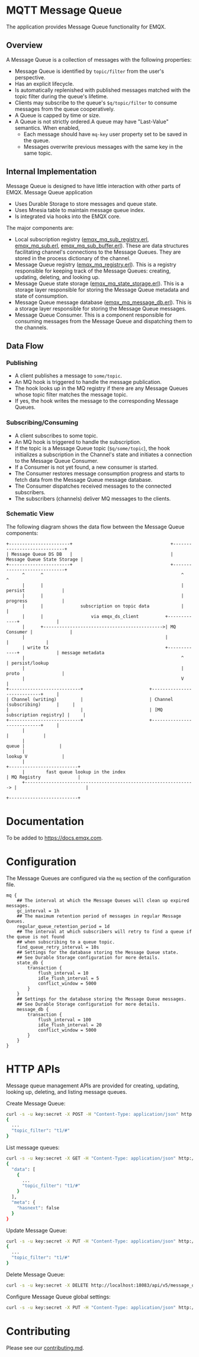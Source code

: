 # MQTT Message Queue

The application provides Message Queue functionality for EMQX.

## Overview

A Message Queue is a collection of messages with the following properties:

- Message Queue is identified by `topic/filter` from the user's perspective.
- Has an explicit lifecycle.
- Is automatically replenished with published messages matched with the topic filter during the queue's lifetime.
- Clients may subscribe to the queue's `$q/topic/filter` to consume messages from the queue cooperatively.
- A Queue is capped by time or size.
- A Queue is not strictly ordered.A queue may have "Last-Value" semantics. When enabled,
  - Each message should have `mq-key` user property set to be saved in the queue.
  - Messages overwrite previous messages with the same key in the same topic.

## Internal Implementation

Message Queue is designed to have little interaction with other parts of EMQX.
Message Queue application
* Uses Durable Storage to store messages and queue state.
* Uses Mnesia table to maintain message queue index.
* Is integrated via hooks into the EMQX core.

The major components are:
* Local subscription registry ([emqx_mq_sub_registry.erl](./src/emqx_mq_sub_registry.erl), [emqx_mq_sub.erl](./src/emqx_mq_sub.erl), [emqx_mq_sub_buffer.erl](./src/emqx_mq_sub_buffer.erl)). These are data structures
facilitating channel's connections to the Message Queues. They are stored in the process dictionary of the channel.
* Message Queue registry ([emqx_mq_registry.erl](./src/emqx_mq_registry.erl)). This is a registry responsible for keeping track of the Message Queues: creating, updating, deleting, and looking up.
* Message Queue state storage ([emqx_mq_state_storage.erl](./src/emqx_mq_state_storage.erl)). This is a storage layer responsible for storing the Message Queue metadata and state of consumption.
* Message Queue message database ([emqx_mq_message_db.erl](./src/emqx_mq_message_db.erl)). This is a storage layer responsible for storing the Message Queue messages.
* Message Queue Consumer. This is a component responsible for consuming messages from the Message Queue and dispatching them to the channels.

## Data Flow

### Publishing

* A client publishes a message to `some/topic`.
* An MQ hook is triggered to handle the message publication.
* The hook looks up in the MQ registry if there are any Message Queues whose topic filter matches the message topic.
* If yes, the hook writes the message to the corresponding Message Queues.

### Subscribing/Consuming

* A client subscribes to some topic.
* An MQ hook is triggered to handle the subscription.
* If the topic is a Message Queue topic (`$q/some/topic`), the hook initializes a subscription in the Channel's state and
initiates a connection to the Message Queue Consumer.
* If a Consumer is not yet found, a new consumer is started.
* The Consumer restores message consumption progress and starts to fetch data from the Message Queue message database.
* The Consumer dispatches received messages to the connected subscribers.
* The subscribers (channels) deliver MQ messages to the clients.

### Schematic View

The following diagram shows the data flow between the Message Queue components:

```ascii
+-----------------------+                                     +-----------------------------+
| Message Queue DS DB   |                                     | Message Queue State Storage |
+-----------------------+                                     +-----------------------------+
      ^      ^                                                    ^                      ^
      |      |                                                    | persist              |
      |      |                                                    | progress             |
      |      |              subscription on topic data            |                      |
      |      |                  via emqx_ds_client          +-------------+              |
      |      +--------------------------------------------->| MQ Consumer |              |
      |                                                     |             |              |
      | write tx                                            +-------------+              | message metadata
      |                                                           ^                      | persist/lookup
      |                                                           | proto                |
      |                                                           V                      |
+---------------------------+                         +----------------------------+     |
| Channel (writing)         |                         | Channel (subscribing)      |     |
|                           |                         | [MQ subscription registry] |     |
+---------------------------+                         +----------------------------+     |
      |                                                                    |             |
      |                                                              queue |             |
      |                                                             lookup V             |
      |                                                                  +--------------------------+
      |        fast queue lookup in the index                            | MQ Registry              |
      +----------------------------------------------------------------> |                          |
                                                                         +--------------------------+
```

# Documentation

To be added to https://docs.emqx.com.

# Configuration

The Message Queues are configured via the `mq` section of the configuration file.

```hocon
mq {
    ## The interval at which the Message Queues will clean up expired messages.
    gc_interval = 1h
    ## The maximum retention period of messages in regular Message Queues.
    regular_queue_retention_period = 1d
    ## The interval at which subscribers will retry to find a queue if the queue is not found
    ## when subscribing to a queue topic.
    find_queue_retry_interval = 10s
    ## Settings for the database storing the Message Queue state.
    ## See Durable Storage configuration for more details.
    state_db {
        transaction {
            flush_interval = 10
            idle_flush_interval = 5
            conflict_window = 5000
        }
    }
    ## Settings for the database storing the Message Queue messages.
    ## See Durable Storage configuration for more details.
    message_db {
        transaction {
            flush_interval = 100
            idle_flush_interval = 20
            conflict_window = 5000
        }
    }
}
```

# HTTP APIs

Message queue management APIs are provided for creating, updating, looking up, deleting, and listing message queues.

Create Message Queue:

```bash
curl -s -u key:secret -X POST -H "Content-Type: application/json" http://localhost:18083/api/v5/message_queues/queues -d '{"topic_filter": "t1/#", "is_lastvalue": false}' | jq
{
  ...
  "topic_filter": "t1/#"
}
```

List message queues:

```bash
curl -s -u key:secret -X GET -H "Content-Type: application/json" http://localhost:18083/api/v5/message_queues/queues | jq
{
  "data": [
    {
      ...
      "topic_filter": "t1/#"
    }
  ],
  "meta": {
    "hasnext": false
  }
}
```

Update Message Queue:

```bash
curl -s -u key:secret -X PUT -H "Content-Type: application/json" http://localhost:18083/api/v5/message_queues/queues/t1%2F%23 -d '{"dispatch_strategy": "least_inflight"}' | jq
{
  ...
  "topic_filter": "t1/#"
}
```

Delete Message Queue:

```bash
curl -s -u key:secret -X DELETE http://localhost:18083/api/v5/message_queues/queues/t1%2F%23
```

Configure Message Queue global settings:

```bash
curl -s -u key:secret -X PUT -H "Content-Type: application/json" http://localhost:18083/api/v5/message_queues/config -d '{"gc_interval": "1h", "regular_queue_retention_period": "1d", "find_queue_retry_interval": "10s"}'
```

# Contributing
Please see our [contributing.md](../../CONTRIBUTING.md).
